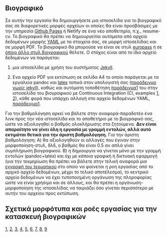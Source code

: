 ## Βιογραφικό

Σε αυτήν την εργασία θα δημιουργήσετε μια ιστοσελίδα για το βιογραφικό σας σε διαφορετικές μορφές αρχείων οι οποίες θα είναι προσβάσιμες με την υπηρεσία [Github Pages](https://pages.github.com/) ή Netlify σε ένα νέο αποθετηρίο, π.χ., resume-cv. Το βιογραφικό θα πρέπει να δημιουργείται αυτόματα από αρχείο δεδομένων μορφής [YAML](https://learnxinyminutes.com/docs/yaml/) με τα στοιχεία σας, σε μορφή ιστοσελίδας και σε μορφή PDF. Το βιογραφικό θα μπορούσε να είναι σε στυλ [europass](https://github.com/gsilano/EuropeCV) ή σε [όποιο άλλο στυλ βιογραφικού](https://www.overleaf.com/gallery/tagged/cv) θέλετε. Ο στόχος είναι από το ίδιο αρχείο δεδομένων να παράγεται: 

1. μια ιστοσελίδα με χρήση του συστήματος [Jekyll](https://jekyllrb.com/).  

2. Ενα αρχείο PDF για εκτύπωση σε σελίδα Α4 το οποίο παράγεται με τα εργαλεία pandoc και [latex](https://www.latex-project.org/) τοπικά στον υπολογιστή σας ([παράδειγμα χωρίς jekyll](https://github.com/plain-plain-text/simple-cv)), καθώς και αυτόματη τοποθέτηση [παράδειγμα1](https://www.gshakhn.com/2016/06/30/on-using-continuous-deployment-for-a-resume.html) του στην ιστοσελίδα του βιογραφικού με Continuous Integration (CI, examples [1](https://github.com/PHPirates/travis-ci-latex-pdf), [2](https://github.com/prewriter/LaTeX-Travis-Pages)), κάθε φορά που υπάρχει αλλαγή στο αρχείο δεδομένων YAML, [παράδειγμα1](https://github.com/mrzool/cv-boilerplate). 

Για την βαθμολόγηση αρκεί να βάλετε στην αναφορά-παραδοτέο ένα λινκ προς την νέα ιστοσελίδα και το αποθετήριο με το βιογραφικό σας, ώστε να αξιολογηθεί ο βαθμός ολοκλήρωσης στα ζητούμενα. **Δεν είναι απαραίτητο να γίνει όλη η εργασία με γραμμή εντολών, αλλά αυτό εκτιμάται θετικά για την άριστη βαθμολόγηση.** Για την άριστη βαθμολόγηση:
Α) θα αξιολογηθούν οι αλλαγές που έγιναν στην μορφοποίηση-στυλ, δλδ, ο βαθμός θα είναι 0.5 αν απλά γίνει συμπλήρωση βιογραφικού.
Β) η δημιουργία να γίνεται μόνο με την γραμμή εντολών (pandoc+latex) και όχι με κάποια γραφική ή δικτυακή εφαρμογή (για την τεκμηρίωση θα πρέπει να βάλετε στην τελική αναφορά μια [εγγραφή του τερματικού](https://asciinema.org/) στο οποίο να φαίνεται η ροη εργασίας από το αρχικό αρχείο δεδομένων, μέχρι το τελικό αποτέλεσμα), το κεντρικό αρχείο δεδομένων να έχει τυποποιημένη οργάνωση της πληροφορίας ώστε να είναι χρήσιμο και σε άλλους, και θα πρέπει η οργάνωση-μορφοποίηση της ιστοσελίδας να ταιριάζει όσο γίνεται περισσότερο με αυτήν του αρχείου προς εκτύπωση.

## Σχετικά μορφότυπα και ροές εργασίας για την κατασκευή βιογραφικών

[1](https://github.com/sharu725/online-cv), [2](https://github.com/sproogen/modern-resume-theme), [3](https://github.com/ellekasai/resumecards), [4](https://github.com/plain-plain-text/simple-cv), [5](https://github.com/jglovier/resume-template), [6](https://github.com/blmoore/md-cv), [7](https://github.com/elipapa/markdown-cv), [8](https://jsonresume.org/), [9](https://github.com/bamos/cv)

